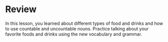 
# Review

In this lesson, you learned about different types of food and drinks and how to use countable and uncountable nouns. Practice talking about your favorite foods and drinks using the new vocabulary and grammar.

